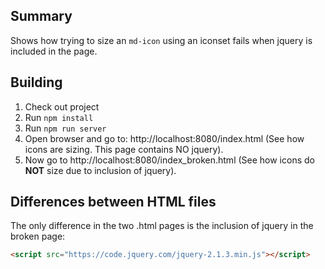 ## Summary ##

Shows how trying to size an `md-icon` using an iconset fails when jquery is included in the page.

## Building ##

1. Check out project
2. Run `npm install`
3. Run `npm run server`
4. Open browser and go to: http://localhost:8080/index.html (See how icons are sizing. This page contains NO jquery).
5. Now go to http://localhost:8080/index_broken.html (See how icons do **NOT** size due to inclusion of jquery).

## Differences between HTML files ##

The only difference in the two .html pages is the inclusion of jquery in the broken page:

```html
<script src="https://code.jquery.com/jquery-2.1.3.min.js"></script>
```
